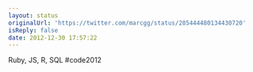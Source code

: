 ```yaml
---
layout: status
originalUrl: 'https://twitter.com/marcgg/status/285444480134430720'
isReply: false
date: 2012-12-30 17:57:22
---
```


Ruby, JS, R, SQL #code2012
